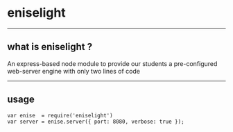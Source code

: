 # eniselight

----
## what is eniselight ?
An express-based node module to provide our students a pre-configured web-server engine with only two lines of code

----
## usage
    var enise  = require('eniselight')
    var server = enise.server({ port: 8080, verbose: true });

